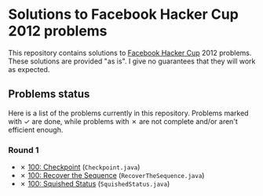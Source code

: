 # Solutions to Facebook Hacker Cup 2012 problems

This repository contains solutions to [Facebook Hacker Cup][1] 2012 problems. These solutions are provided "as is". I give no guarantees that they will work as expected.

## Problems status

Here is a list of the problems currently in this repository. Problems marked with ✓ are done, while problems with ✗ are not complete and/or aren't efficient enough.

### Round 1

* ✗ [100: Checkpoint][round11] (`Checkpoint.java`)
* ✗ [100: Recover the Sequence][round12] (`RecoverTheSequence.java`)
* ✗ [100: Squished Status][round13] (`SquishedStatus.java`)

[1]: https://www.facebook.com/hackercup
[round11]: https://www.facebook.com/hackercup/problems.php?pid=191596157517194&round=225705397509134
[round12]: https://www.facebook.com/hackercup/problems.php?pid=287764834605024&round=225705397509134
[round13]: https://www.facebook.com/hackercup/problems.php?pid=348968131789235&round=225705397509134